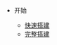 <!-- markdownlint-disable first-line-h1 -->

- 开始

  - [快速搭建](quickstart.md)
  - [完整搭建](quickstart.md)
